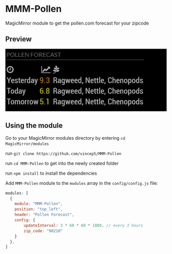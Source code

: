 # MMM-Pollen
MagicMirror module to get the pollen.com forecast for your zipcode

## Preview
![screenshot1](screenshot1.JPG)

## Using the module
Go to your MagicMirror modules directory by entering `cd MagicMirror/modules`

run `git clone https://github.com/vincep5/MMM-Pollen`

run `cd MMM-Pollen` to get into the newly created folder

run `npm install` to install the dependencies

Add `MMM-Pollen` module to the `modules` array in the `config/config.js` file:
````javascript
modules: [
  {
    module: "MMM-Pollen",
    position: "top_left",
    header: "Pollen Forecast",
    config: {
        updateInterval: 3 * 60 * 60 * 1000, // every 3 hours
        zip_code: "90210"
    }
  },
]

